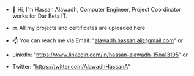 - 👋 Hi, I’m Hassan Alawadh, Computer Engineer, Project Coordinator works for Dar Beta IT.
- 🔜 All my projects and certificates are uploaded here


- 📫 You can reach me via Email: "alawadh.hassan.ali@gmail.com" or
- LinkdIn: "https://www.linkedin.com/in/hassan-alawadh-15ba13195" or
- Twitter: "https://twitter.com/AlawadhHassanA"

<!---
AlawadhHassanA/AlawadhHassanA is a ✨ special ✨ repository because its `README.md` (this file) appears on your GitHub profile.
You can click the Preview link to take a look at your changes.
--->
